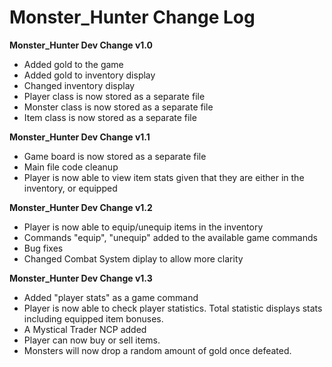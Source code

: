 # Monster_Hunter Change Log

**Monster_Hunter Dev Change v1.0** 

* Added gold to the game
* Added gold to inventory display
* Changed inventory display
* Player class is now stored as a separate file
* Monster class is now stored as a separate file
* Item class is now stored as a separate file

**Monster_Hunter Dev Change v1.1**

* Game board is now stored as a separate file
* Main file code cleanup
* Player is now able to view item stats given that they are either in the inventory, or equipped

**Monster_Hunter Dev Change v1.2**

* Player is now able to equip/unequip items in the inventory
* Commands "equip", "unequip" added to the available game commands
* Bug fixes
* Changed Combat System diplay to allow more clarity

**Monster_Hunter Dev Change v1.3**

* Added "player stats" as a game command
* Player is now able to check player statistics. Total statistic displays stats including equipped item bonuses. 
* A Mystical Trader NCP added
* Player can now buy or sell items.
* Monsters will now drop a random amount of gold once defeated.
